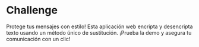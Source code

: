 # Challenge
Protege tus mensajes con estilo! Esta aplicación web encripta y desencripta texto usando un método único de sustitución. ¡Prueba la demo y asegura tu comunicación con un clic!
